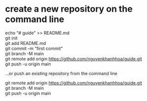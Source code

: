 # create a new repository on the command line

echo "# guide" >> README.md\
  git init\
  git add README.md\
  git commit -m "first commit"\
  git branch -M main\
  git remote add origin https://github.com/nguyenkhanhhoa/guide.git \
  git push -u origin main

…or push an existing repository from the command line

git remote add origin https://github.com/nguyenkhanhhoa/guide.git \
  git branch -M main \
  git push -u origin main
